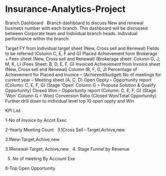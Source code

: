 # Insurance-Analytics-Project
Branch Dashboard
 
Branch dashboard to discuss New and renewal business number with each branch. This dashboard will be discussed between Corporate team and Individual branch heads.
Individual performance within the branch:

Target FY from Individual target sheet (New, Cross sell and Renewal) Fields to be referred (Column C, E, F and G)
Placed Achievement form Brokerage + Fees sheet (New, Cross sell and Renewal) (Brokerage sheet: Column G, J, M, K, L) (Fees Sheet: B, D, E, F, G)
Invoiced Achievement from Invoice sheet (New, Cross sell and Renewal) Column (B, F, G, J)
Percentage of Achievement for Placed and Invoice – (Achieved/budget)
No of meetings for current year – Meeting sheet (A, C, D)
Open Oppty – Opportunity report (Column: C, E, F, G) (Stage ‘Open’ Column G = Propose Solution & Qualify Opportunity)
Closed Won – Opportunity report (Column: C, E, F, G) (Stage ‘Won’ Column G = Won)
Conversion Ratio (Closed Won/Total Opportunity)
Further drill down to individual level top 10 open oppty and Win 
 

 
KPI List

 
1-No of Invoice by Accnt Exec

2-Yearly Meeting Count
 
3.1Cross Sell--Target,Achive,new

3.1New-Target,Achive,new

3.1Renewal-Target, Achive,new
 
4. Stage Funnel by Revenue

5. No of meeting By Account Exe
   
6-Top Open Opportunity

